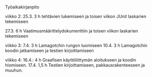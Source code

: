 Työaikakirjanpito

viikko 2:
25.3. 3 h tehtävien lukemiseen ja toisen viikon JUnit laskarien tekemiseen

27.3. 6 h Vaatimusmäärittelydokumenttiin ja toisen viikon laskarien tekemiseen

viikko 3:
7.4. 3 h Lamagotchin rungon luomiseen
10.4. 3 h Lamagotchin koodin jatkamiseen ja testien kirjoittamiseen

viikko 4:
16.4.: 4 h Graafisen käyttöliittymän aloitukseen ja koodin hiomiseen.
17.4. 1,5 h Testien kirjoittamiseen, pakkausrakenteeseen ja muuhun.

